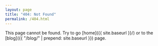 ```yaml
---
layout: page
title: "404: Not Found"
permalink: /404.html
---
```


This page cannot be found. Try to go [home]({{ site.baseurl }}/) or to the
[blog]({{ "/blog/" | prepend: site.baseurl }}) page.
